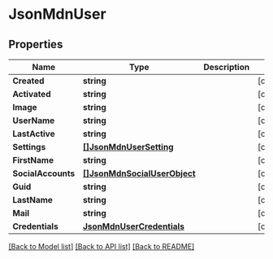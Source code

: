 # JsonMdnUser

## Properties

Name | Type | Description | Notes
------------ | ------------- | ------------- | -------------
**Created** | **string** |  | [optional] 
**Activated** | **string** |  | [optional] 
**Image** | **string** |  | [optional] 
**UserName** | **string** |  | [optional] 
**LastActive** | **string** |  | [optional] 
**Settings** | [**[]JsonMdnUserSetting**](json_MDN_UserSetting.md) |  | [optional] 
**FirstName** | **string** |  | [optional] 
**SocialAccounts** | [**[]JsonMdnSocialUserObject**](json_MDN_SocialUserObject.md) |  | [optional] 
**Guid** | **string** |  | [optional] 
**LastName** | **string** |  | [optional] 
**Mail** | **string** |  | [optional] 
**Credentials** | [**JsonMdnUserCredentials**](json_MDN_UserCredentials.md) |  | [optional] 

[[Back to Model list]](../README.md#documentation-for-models) [[Back to API list]](../README.md#documentation-for-api-endpoints) [[Back to README]](../README.md)


